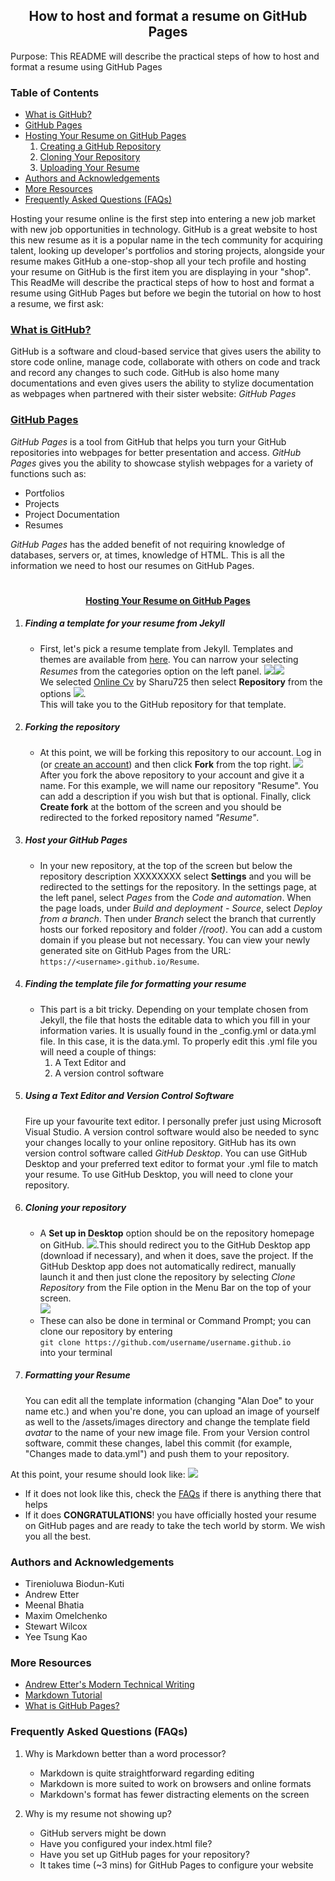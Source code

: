 <h2 align = "center"> How to host and format a resume on GitHub Pages </h2 >

Purpose: This README will describe the practical steps of how to host and format a resume using GitHub Pages

### Table of Contents
* [What is GitHub?](#what-is-github)
* [GitHub Pages](#github-pages)
* [Hosting Your Resume on GitHub Pages](#hosting-your-resume-on-github-pages)
    1. [Creating a GitHub Repository](#creating-a-github-repository)
    2. [Cloning Your Repository](#cloning-your-repository)
    3. [Uploading Your Resume](#uploading-your-resume)
* [Authors and Acknowledgements](#authors-and-acknowledgements)
* [More Resources](#more-resources)
* [Frequently Asked Questions (FAQs)](#frequently-asked-questions-faqs)

Hosting your resume online is the first step into entering a new job market with new job opportunities in technology. GitHub is a great website to host this new resume as it is a popular name in the tech community for acquiring talent, looking up developer's portfolios and storing projects, alongside your resume makes GitHub a one-stop-shop all your tech profile and hosting your resume on GitHub is the first item you are displaying in your "shop". This ReadMe will describe the practical steps of how to host and format a resume using GitHub Pages but before we begin the tutorial on how to host a resume, we first ask:

### <ins> **What is GitHub?** </ins>

GitHub is a software and cloud-based service that gives users the ability to store code online, manage code, collaborate with others on code and track and record any changes to such code. GitHub is also home many documentations and even gives users the ability to stylize documentation as webpages when partnered with their sister website: *GitHub Pages*

### <ins> **GitHub Pages** </ins>
*GitHub Pages* is a tool from GitHub that helps you turn your GitHub repositories into webpages for better presentation and access. *GitHub Pages* gives you the ability to showcase stylish webpages for a variety of functions such as:
* Portfolios
* Projects
* Project Documentation
* Resumes

*GitHub Pages* has the added benefit of not requiring knowledge of databases, servers or, at times, knowledge of HTML. This is all the information we need to host our resumes on GitHub Pages.

 # <h4 align = "center"> <ins> Hosting Your Resume on GitHub Pages </ins> </h4>

1. ##### Finding a template for your resume from Jekyll
    - First, let's pick a resume template from Jekyll. Templates and themes are available from [here](https://jekyll-themes.com). You can narrow your selecting *Resumes* from the categories option on the left panel. ![](https://github.com/Flexyduck/flexyduck.github.io/blob/main/Gifs/categories.png)![](https://github.com/Flexyduck/flexyduck.github.io/blob/main/Gifs/Resumes.png) 
    <br>We selected [Online Cv](https://jekyll-themes.com/online-cv/) by Sharu725 then select **Repository** from the options ![](https://github.com/Flexyduck/flexyduck.github.io/blob/main/Gifs/repository.gif). 
    <br> This will take you to the GitHub repository for that template.

2. ##### Forking the repository
    - At this point, we will be forking this repository to our account. Log in (or [create an account](https://github.com/signup?ref_cta=Sign+up&ref_loc=header+logged+out&ref_page=%2F&source=header-home)) and then click **Fork** from the top right. ![](https://github.com/Flexyduck/flexyduck.github.io/blob/main/Gifs/fork.png) 
    <br>After you fork the above repository to your account and give it a name. For this example, we will name our repository "Resume". You can add a description if you wish but that is optional. Finally, click **Create fork** at the bottom of the screen and you should be redirected to the forked repository named *"Resume"*.

3. ##### Host your GitHub Pages
    - In your new repository, at the top of the screen but below the repository description XXXXXXXX select **Settings** and you will be redirected to the settings for the repository. In the settings page, at the left panel, select *Pages* from the *Code and automation*. When the page loads, under *Build and deployment - Source*, select *Deploy from a branch*. Then under *Branch* select the branch that currently hosts our forked repository and folder */(root)*. You can add a custom domain if you please but not necessary. You can view your newly generated site on GitHub Pages from the URL: `https://<username>.github.io/Resume`.

4. ##### Finding the template file for formatting your resume
    - This part is a bit tricky. Depending on your template chosen from Jekyll, the file that hosts the editable data to which you fill in your information varies. It is usually found in the _config.yml or data.yml file. In this case, it is the data.yml. To properly edit this .yml file you will need a couple of things:
        1. A Text Editor and 
        2. A version control software 

5.  ##### Using a Text Editor and Version Control Software
    Fire up your favourite text editor. I personally prefer just using Microsoft Visual Studio. A version control software would also be needed to sync your changes locally to your online repository. GitHub has its own version control software called *GitHub Desktop*. You can use GitHub Desktop and your preferred text editor to format your .yml file to match your resume. To use GitHub Desktop, you will need to clone your repository.
 
 6. ##### Cloning your repository
    - A **Set up in Desktop** option should be on the repository homepage on GitHub.
    ![]( https://github.com/Flexyduck/flexyduck.github.io/blob/main/Gifs/setupindesktop.png ).This should redirect you to the GitHub Desktop app (download if necessary), and when it does, save the project. If the GitHub Desktop app does not automatically redirect, manually launch it and then just clone the repository by selecting *Clone Repository* from the File option in the Menu Bar on the top of your screen. 
    <br>![](https://github.com/Flexyduck/flexyduck.github.io/blob/main/Gifs/clone%20repository.gif) 
    - These can also be done in terminal or Command Prompt; you can clone our repository by entering <br>`git clone https://github.com/username/username.github.io` <br> into your terminal
    
7. ##### Formatting your Resume
    You can edit all the template information (changing "Alan Doe" to your name etc.) and when you're done, you can upload an image of yourself as well to the /assets/images directory and change the template field *avatar* to the name of your new image file. From your Version control software, commit these changes, label this commit (for example, "Changes made to data.yml") and push them to your repository. 

 At this point, your resume should look like: ![](https://github.com/Flexyduck/flexyduck.github.io/blob/main/Gifs/resume.gif)

* If it does not look like this, check the [FAQs](#frequently-asked-questions-faqs) if there is anything there that helps
* If it does **CONGRATULATIONS**! you have officially hosted your resume on GitHub pages and are ready to take the tech world by storm. We wish you all the best.
### Authors and Acknowledgements
* Tirenioluwa Biodun-Kuti
* Andrew Etter
* Meenal Bhatia 
* Maxim Omelchenko 
* Stewart Wilcox
* Yee Tsung Kao 

### More Resources
* [Andrew Etter's Modern Technical Writing](https://www.amazon.ca/Modern-Technical-Writing-Introduction-Documentation-ebook/dp/B01A2QL9SS)
* [Markdown Tutorial]( https://www.markdowntutorial.com)
* [What is GitHub Pages?](https://youtu.be/2MsN8gpT6jY)

### Frequently Asked Questions (FAQs)
1. Why is Markdown better than a word processor?
    * Markdown is quite straightforward regarding editing
    * Markdown is more suited to work on browsers and online formats
    * Markdown's format has fewer distracting elements on the screen  

2. Why is my resume not showing up?
    * GitHub servers might be down
    * Have you configured your index.html file?
    * Have you set up GitHub pages for your repository?
    * It takes time (~3 mins) for GitHub Pages to configure your website




